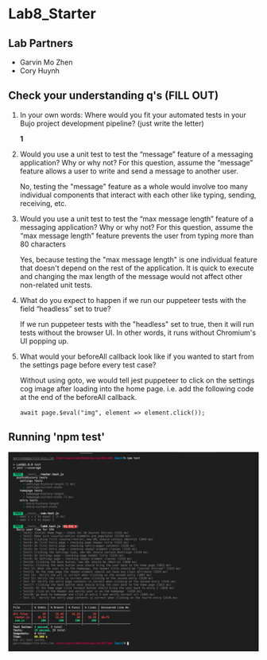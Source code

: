 # Lab8_Starter
## Lab Partners
- Garvin Mo Zhen
- Cory Huynh
  
## Check your understanding q's (FILL OUT)
1. In your own words: Where would you fit your automated tests in your Bujo project development pipeline? (just write the letter)

   **1**
2. Would you use a unit test to test the “message” feature of a messaging application? Why or why not? For this question, assume the “message” feature allows a user to write and send a message to another user.

    No, testing the "message" feature as a whole would involve too many individual components that interact with each other like typing, sending, receiving, etc.
3. Would you use a unit test to test the “max message length” feature of a messaging application? Why or why not? For this question, assume the “max message length” feature prevents the user from typing more than 80 characters

    Yes, because testing the "max message length" is one individual feature that doesn't depend on the rest of the application. It is quick to execute and changing the max length of the message would not affect other non-related unit tests.
4. What do you expect to happen if we run our puppeteer tests with the field “headless” set to true?

    If we run puppeteer tests with the "headless" set to true, then it will run tests without the browser UI. In other words, it runs without Chromium's UI popping up.
5. What would your beforeAll callback look like if you wanted to start from the settings page before every test case?

    Without using goto, we would tell jest puppeteer to click on the settings cog image after loading into the home page. i.e. add the following code at the end of the beforeAll callback.
    ~~~
    await page.$eval("img", element => element.click());
    ~~~

## Running 'npm test'

![](npm_test_result.png)
